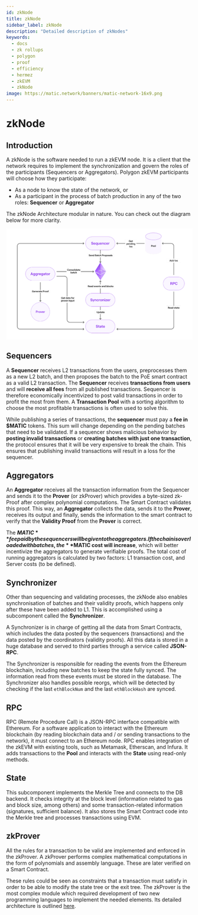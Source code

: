 ```yaml
---
id: zkNode
title: zkNode
sidebar_label: zkNode
description: "Detailed description of zkNodes"
keywords:
  - docs
  - zk rollups
  - polygon
  - proof
  - efficiency
  - hermez
  - zkEVM
  - zkNode
image: https://matic.network/banners/matic-network-16x9.png
---
```


# **zkNode**

## **Introduction**

A zkNode is the software needed to run a zkEVM node. It is a client that the network requires to implement the synchronization and govern the roles of the participants (Sequencers or Aggregators). Polygon zkEVM participants will choose how they participate:

- As a node to know the state of the network, or
- As a participant in the process of batch production in any of the two roles: **Sequencer** or **Aggregator**

The zkNode Architecture modular in nature. You can check out the diagram below for more clarity.

![Figure 3: zkEVM zkNode Diagram](figures/fig3-zkNode-arch.png)

## **Sequencers**

A **Sequencer** receives L2 transactions from the users, preprocesses them as a new L2 batch, and then proposes the batch to the PoE smart contract as a valid L2 transaction. The **Sequencer** receives **transactions from users** and will **receive all fees** from all published transactions. Sequencer is therefore economically incentivized to post valid transactions in order to profit the most from them. A **Transaction Pool** with a sorting algorithm to choose the most profitable transactions is often used to solve this.

While publishing a series of transactions, the **sequencer** must pay a **fee in $MATIC** tokens. This sum will change depending on the pending batches that need to be validated. If a sequencer shows malicious behavior by **posting invalid transactions** or **creating batches with just one transaction**, the protocol ensures that it will be very expensive to break the chain. This ensures that publishing invalid transactions will result in a loss for the sequencer.

## **Aggregators**

An **Aggregator** receives all the transaction information from the Sequencer and sends it to the **Prover** (or zkProver) which provides a byte-sized zk-Proof after complex polynomial computations. The Smart Contract validates this proof. This way, an **Aggregator** collects the data, sends it to the **Prover**, receives its output and finally, sends the information to the smart contract to verify that the **Validity Proof** from the **Prover** is correct.

The **$MATIC** fee paid by the sequencers will be given to the aggregaters. If the chain is overloaded with batches, the **$MATIC cost will increase**, which will better incentivize the aggregators to generate verifiable proofs. The total cost of running aggregators is calculated by two factors: L1 transaction cost, and Server costs (to be defined).

## **Synchronizer**

Other than sequencing and validating processes, the zkNode also enables synchronisation of batches and their validity proofs, which happens only after these have been added to L1. This is accomplished using a subcomponent called the **Synchronizer**.

A Synchronizer is in charge of getting all the data from Smart Contracts, which includes the data posted by the sequencers (transactions) and the data posted by the coordinators (validity proofs). All this data is stored in a huge database and served to third parties through a service called **JSON-RPC**.

The Synchronizer is responsible for reading the events from the Ethereum blockchain, including new batches to keep the state fully synced. The information read from these events must be stored in the database. The Synchronizer also handles possible reorgs, which will be detected by checking if the last `ethBlockNum` and the last `ethBlockHash` are synced.

## **RPC**

RPC (Remote Procedure Call) is a JSON-RPC interface compatible with Ethereum. For a software application to interact with the Ethereum blockchain (by reading blockchain data and / or sending transactions to the network), it must connect to an Ethereum node. RPC enables integration of the zkEVM with existing tools, such as Metamask, Etherscan, and Infura. It adds transactions to the **Pool** and interacts with the **State** using read-only methods. 

## **State**

This subcomponent implements the Merkle Tree and connects to the DB backend. It checks integrity at the block level (information related to gas and block size, among others) and some transaction-related information (signatures, sufficient balance). It also stores the Smart Contract code into the Merkle tree and processes transactions using EVM.

## **zkProver**

All the rules for a transaction to be valid are implemented and enforced in the zkProver. A zkProver performs complex mathematical computations in the form of polynomials and assembly language. These are later verified on a Smart Contract.

These rules could be seen as constraints that a transaction must satisfy in order to be able to modify the state tree or the exit tree. The zkProver is the most complex module which required development of two new programming languages to implement the needed elements. Its detailed architecture is outlined [<ins>here</ins>](architecture/zkProver).